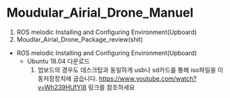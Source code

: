 Moudular_Airial_Drone_Manuel
============================

1. ROS melodic Installing and Configuring Environment(Upboard) 
2. Moudlar_Airial_Drone_Package_review(shit)


* ROS melodic Installing and Configuring Environment(Upboard) 
  * Ubuntu 18.04 다운로드
    1. 업보드의 경우도 데스크탑과 동일하게 usb나 sd카드를 통해 iso파일을 이동저장장치에 굽습니다.
     https://www.youtube.com/watch?v=Wh239HUfYI8 링크를 참조하세요
     
  
     
    
    

